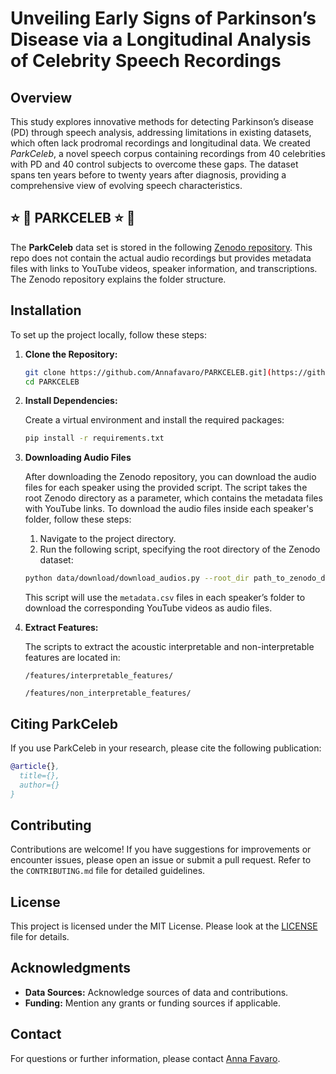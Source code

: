 # Unveiling Early Signs of Parkinson’s Disease via a Longitudinal Analysis of Celebrity Speech Recordings

## Overview 

This study explores innovative methods for detecting Parkinson’s disease (PD) through speech analysis, addressing limitations in existing datasets, which often lack prodromal recordings and longitudinal data. 
We created *ParkCeleb*, a novel speech corpus containing recordings from 40 celebrities with PD and 40 control subjects to overcome these gaps. The dataset spans ten years before to twenty years after diagnosis, providing a comprehensive view of evolving speech characteristics.

## :star: :dizzy: PARKCELEB :star: :dizzy:

The **ParkCeleb** data set is stored in the following [Zenodo repository](link). This repo does not contain the actual audio recordings but provides metadata files with links to YouTube videos, speaker information, and transcriptions. The Zenodo repository explains the folder structure.

## Installation

To set up the project locally, follow these steps:

1. **Clone the Repository:**

   ```bash
   git clone https://github.com/Annafavaro/PARKCELEB.git](https://github.com/Annafavaro/PARKCELEB.git
   cd PARKCELEB
   ```

2. **Install Dependencies:**

   Create a virtual environment and install the required packages:

   ```bash
   pip install -r requirements.txt
   ```
3. **Downloading Audio Files**

   After downloading the Zenodo repository, you can download the audio files for each speaker using the provided script. The script takes the root Zenodo directory as a parameter, which contains the metadata files with YouTube links. To download the audio files inside each speaker's folder, follow these steps:

   1. Navigate to the project directory.
   2. Run the following script, specifying the root directory of the Zenodo dataset:

   ```bash
   python data/download/download_audios.py --root_dir path_to_zenodo_directory
   ```

   This script will use the `metadata.csv` files in each speaker’s folder to download the corresponding YouTube videos as audio files.

4. **Extract Features:**

   The scripts to extract the acoustic interpretable and non-interpretable features are located in:

   ```
   /features/interpretable_features/
   ```

   ```
   /features/non_interpretable_features/
   ```
## Citing ParkCeleb
If you use ParkCeleb in your research, please cite the following publication:

```bibtex
@article{},
  title={},
  author={}
}
```

## Contributing

Contributions are welcome! If you have suggestions for improvements or encounter issues, please open an issue or submit a pull request. Refer to the `CONTRIBUTING.md` file for detailed guidelines.

## License

This project is licensed under the MIT License. Please look at the [LICENSE](LICENSE) file for details.

## Acknowledgments

- **Data Sources:** Acknowledge sources of data and contributions.
- **Funding:** Mention any grants or funding sources if applicable.

## Contact

For questions or further information, please contact [Anna Favaro](mailto:afavaro1@jhu.edu).

